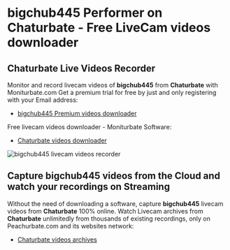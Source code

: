 # bigchub445 Performer on Chaturbate - Free LiveCam videos downloader

## Chaturbate Live Videos Recorder

Monitor and record livecam videos of **bigchub445** from **Chaturbate** with Moniturbate.com
Get a premium trial for free by just and only registering with your Email address:
* [bigchub445 Premium videos downloader](https://moniturbate.com/request-demo-licence-key.html)

Free livecam videos downloader - Moniturbate Software:
* [Chaturbate videos downloader](https://moniturbate.com/moniturbate-download-software.html)

![bigchub445 livecam videos recorder](https://peachurnet.com/templates/moniturbate-software.png)


## Capture bigchub445 videos from the Cloud and watch your recordings on Streaming

Without the need of downloading a software, capture **bigchub445** livecam videos from **Chaturbate** 100% online.
Watch Livecam archives from **Chaturbate** unlimitedly from thousands of existing recordings, only on Peachurbate.com and its websites network:
* [Chaturbate videos archives](https://peachurnet.com/)